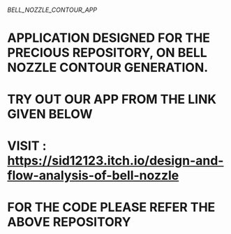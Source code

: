 ###### BELL_NOZZLE_CONTOUR_APP ######

# APPLICATION DESIGNED FOR THE PRECIOUS REPOSITORY, ON BELL NOZZLE CONTOUR GENERATION.

# TRY OUT OUR APP FROM THE LINK GIVEN BELOW #

# VISIT : https://sid12123.itch.io/design-and-flow-analysis-of-bell-nozzle

# FOR THE CODE PLEASE REFER THE ABOVE REPOSITORY #
